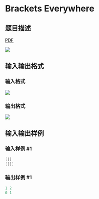 # Brackets Everywhere

## 题目描述

[problemUrl]: https://uva.onlinejudge.org/index.php?option=com_onlinejudge&Itemid=8&category=878&page=show_problem&problem=5153

[PDF](https://uva.onlinejudge.org/external/132/p13230.pdf)

![](https://cdn.luogu.com.cn/upload/vjudge_pic/UVA13230/d83bb5b78656fcc555e0d67b3edd2975746b073e.png)

## 输入输出格式

### 输入格式

![](https://cdn.luogu.com.cn/upload/vjudge_pic/UVA13230/465217f02d0f3a4e7acc6e685ef04f3e2ce22f71.png)

### 输出格式

![](https://cdn.luogu.com.cn/upload/vjudge_pic/UVA13230/5beccfeb0e06fabf2f0ed58153a644ed1da212ed.png)

## 输入输出样例

### 输入样例 #1

```cpp
[]]
[[]]
```


### 输出样例 #1

```cpp
1 2
0 1
```


